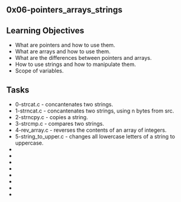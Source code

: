 ## 0x06-pointers_arrays_strings

## Learning Objectives

- What are pointers and how to use them.
- What are arrays and how to use them.
- What are the differences between pointers and arrays.
- How to use strings and how to manipulate them.
- Scope of variables.

## Tasks

- 0-strcat.c - concantenates two strings.
- 1-strncat.c - concantenates two strings, using n bytes from src.
- 2-strncpy.c - copies a string.
- 3-strcmp.c - compares two strings.
- 4-rev_array.c - reverses the contents of an array of integers.
- 5-string_to_upper.c - changes all lowercase letters of a string to uppercase.
-
-
-
-
-
-
-
-
